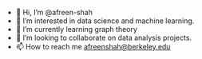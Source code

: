 - 👋 Hi, I’m @afreen-shah
- 👀 I’m interested in data science and machine learning.
- 🌱 I’m currently learning graph theory
- 💞️ I’m looking to collaborate on data analysis projects.
- 📫 How to reach me afreenshah@berkeley.edu

<!---
afreen-shah/afreen-shah is a ✨ special ✨ repository because its `README.md` (this file) appears on your GitHub profile.
You can click the Preview link to take a look at your changes.
--->
